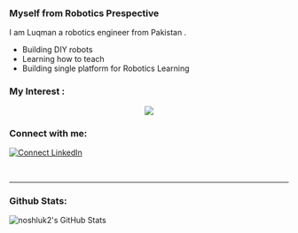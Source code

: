 ### Myself from Robotics Prespective
I am Luqman a robotics engineer from Pakistan . 
- Building DIY robots
- Learning how to teach
- Building single platform for Robotics Learning


### My Interest :
<p align="center">
  <a href="https://skillicons.dev">
    <img src="https://skillicons.dev/icons?i=git,cpp,docker,vscode,blender" />
  </a>
</p>




### Connect with me:
[![Connect LinkedIn](https://img.shields.io/badge/LinkedIn-0077B5?style=for-the-badge&logo=linkedin&logoColor=white)](https://www.linkedin.com/in/muhammad-luqman-9b227a11b/)


<br />

---

###  Github Stats:
  <img align="center" alt="noshluk2's GitHub Stats" src="https://github-readme-stats.vercel.app/api?username=noshluk2&show_icons=true&hide_border=true&title_color=ff652f&icon_color=FFE400&bg_color=09131B&text_color=ffffff&border_color=0c1a25" /> 


